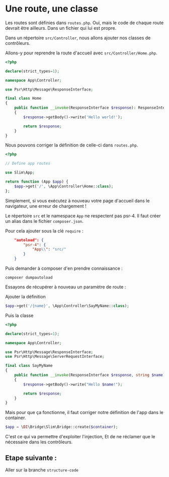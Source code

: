 # Une route, une classe

Les routes sont définies dans `routes.php`.
Oui, mais le code de chaque route devrait être ailleurs.
Dans un fichier qui lui est propre.

Dans un répertoire `src/Controller`, nous allons ajouter nos classes de contrôleurs.

Allons-y pour reprendre la route d'accueil avec `src/Controller/Home.php`.

```php
<?php

declare(strict_types=1);

namespace App\Controller;

use Psr\Http\Message\ResponseInterface;

final class Home
{
    public function __invoke(ResponseInterface $response): ResponseInterface
    {
        $response->getBody()->write('Hello world!');

        return $response;
    }
}
```

Nous pouvons corriger la définition de celle-ci dans `routes.php`.

```php
<?php

// Define app routes

use Slim\App;

return function (App $app) {
    $app->get('/', \App\Controller\Home::class);
};
```

Simplement, si vous exécutez à nouveau votre page d'accueil dans le navigateur, 
une erreur de chargement !

Le répertoire `src` et le namespace `App` ne respectent pas psr-4.
Il faut créer un alias dans le fichier `composer.json`.

Pour cela ajouter sous la clé `require` : 

```json
    "autoload": {
        "psr-4": {
            "App\\": "src/"
        }
    }
```

Puis demander à composer d'en prendre connaissance : 

```shell
composer dumpautoload
```

Essayons de récupérer à nouveau un paramètre de route : 

Ajouter la définition

```php
$app->get('/{name}', \App\Controller\SayMyName::class);
```

Puis la classe

```php
<?php

declare(strict_types=1);

namespace App\Controller;

use Psr\Http\Message\ResponseInterface;
use Psr\Http\Message\ServerRequestInterface;

final class SayMyName
{
    public function __invoke(ResponseInterface $response, string $name): ResponseInterface
    {
        $response->getBody()->write("Hello $name!");

        return $response;
    }
}
```

Mais pour que ça fonctionne, il faut corriger notre définition de l'app dans le container.

```php
$app = \DI\Bridge\Slim\Bridge::create($container);
```

C'est ce qui va permettre d'exploiter l'injection, Et de ne réclamer que le nécessaire dans les contrôleurs.

## Etape suivante :

Aller sur la branche `structure-code`
